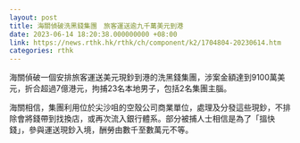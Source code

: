 ```yaml
---
layout: post
title: 海關偵破洗黑錢集團　旅客運送逾九千萬美元到港
date: 2023-06-14 18:20:38.000000000 +08:00
link: https://news.rthk.hk/rthk/ch/component/k2/1704804-20230614.htm
categories: rthk
---
```


海關偵破一個安排旅客運送美元現鈔到港的洗黑錢集團，涉案金額達到9100萬美元，折合超過7億港元，拘捕23名本地男子，包括2名集團主腦。

海關相信，集團利用位於尖沙咀的空殼公司商業單位，處理及分發這些現鈔，不排除會將錢帶到找換店，或再次流入銀行體系。部分被捕人士相信是為了「搵快錢」，參與運送現鈔入境，酬勞由數千至數萬元不等。
